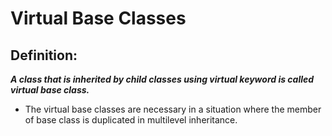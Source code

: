 # Virtual Base Classes
## Definition:
_**A class that is inherited by child classes using virtual keyword is called virtual base class.**_

* The virtual base classes are necessary in a situation where the member of base class is duplicated in multilevel inheritance.